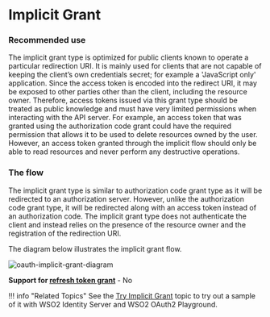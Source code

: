 # Implicit Grant

### Recommended use

The implicit grant type is optimized for public clients known to operate
a particular redirection URI. It is mainly used for clients that are not
capable of keeping the client’s own credentials secret; for example a
'JavaScript only' application. Since the access token is encoded into
the redirect URI, it may be exposed to other parties other than the
client, including the resource owner. Therefore, access tokens issued
via this grant type should be treated as public knowledge and must have
very limited permissions when interacting with the API server. For
example, an access token that was granted using the authorization code
grant could have the required permission that allows it to be used to
delete resources owned by the user. However, an access token granted
through the implicit flow should only be able to read resources and
never perform any destructive operations.

### The flow

The implicit grant type is similar to authorization code grant type as
it will be redirected to an authorization server. However, unlike the
authorization code grant type, it will be redirected along with an
access token instead of an authorization code. The implicit grant type
does not authenticate the client and instead relies on the presence of
the resource owner and the registration of the redirection URI.

The diagram below illustrates the implicit grant flow.

![oauth-implicit-grant-diagram](../../assets/img/using-wso2-identity-server/oauth-implicit-grant-diagram.png)

**Support for [refresh token grant](../../learn/refresh-token-grant)** - No

!!! info "Related Topics"
    See the [Try Implicit Grant](../../learn/try-implicit-grant) topic to try out
    a sample of it with WSO2 Identity Server and WSO2 OAuth2 Playground.
